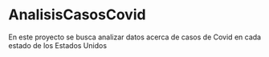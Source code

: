 # AnalisisCasosCovid
En este proyecto se busca analizar datos acerca de casos de Covid en cada estado de los Estados Unidos
